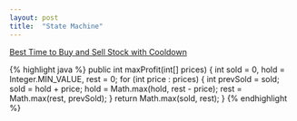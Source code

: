 ```yaml
---
layout: post
title:  "State Machine"
---
```

[Best Time to Buy and Sell Stock with Cooldown][best-time-to-buy-and-sell-stock-with-cooldown]

{% highlight java %}
public int maxProfit(int[] prices) {
    int sold = 0, hold = Integer.MIN_VALUE, rest = 0;
    for (int price : prices) {
        int prevSold = sold;
        sold = hold + price;
        hold = Math.max(hold, rest - price);
        rest = Math.max(rest, prevSold);
    }
    return Math.max(sold, rest);
}
{% endhighlight %}

[best-time-to-buy-and-sell-stock-with-cooldown]: https://leetcode.com/problems/best-time-to-buy-and-sell-stock-with-cooldown/
